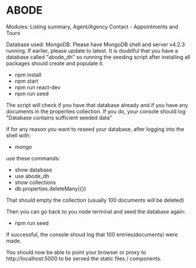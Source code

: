 # ABODE
Modules: Listing summary, Agent/Agency Contact - Appointments and Tours

Database used: MongoDB. Please have MongoDB shell and server v4.2.3 running. If earlier, please update to latest. 
It is doubtful that you have a database called "abode_dh" so running the seeding script after installing all packages should create and populate it. 

- npm install
- npm start
- npm run react-dev
- npm run seed

The script will check if you have that database already and if you have any documents in the properties collection. If you do, your console should log "Database contains sufficient seeded data"

If for any reason you want to reseed your database, after logging into the shell with:
- mongo

use these commands:
- show database
- use abode_dh
- show collections
- db.properties.deleteMany({})

That should empty the collection (usually 100 documents will be deleted)

Then you can go back to you node terminal and seed the database again:
- npm run seed

If successful, the console shoud log that 100 entries(documents) were made.

You should now be able to point your browser or proxy to http://localhost:5000 to be served the static files / components. 